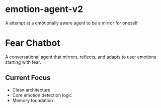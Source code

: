 # emotion-agent-v2
A attempt at a emotionally aware agent to be a mirror for oneself
# Fear Chatbot
A conversational agent that mirrors, reflects, and adapts to user emotions starting with fear.

## Current Focus
- Clean architecture
- Core emotion detection logic
- Memory foundation
